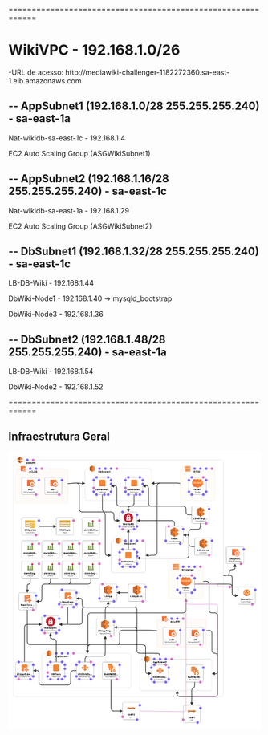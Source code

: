 ============================================================
# WikiVPC - 192.168.1.0/26
<p>-URL de acesso: http://mediawiki-challenger-1182272360.sa-east-1.elb.amazonaws.com</p>

## -- AppSubnet1 (192.168.1.0/28 255.255.255.240) - sa-east-1a

<p>Nat-wikidb-sa-east-1c - 192.168.1.4</p>
<p>EC2 Auto Scaling Group (ASGWikiSubnet1)</p>

## -- AppSubnet2 (192.168.1.16/28 255.255.255.240) - sa-east-1c

<p>Nat-wikidb-sa-east-1a - 192.168.1.29</p>
<p>EC2 Auto Scaling Group (ASGWikiSubnet2)</p>

## -- DbSubnet1 (192.168.1.32/28 255.255.255.240) - sa-east-1c

<p>LB-DB-Wiki - 192.168.1.44</p>
<p>DbWiki-Node1 - 192.168.1.40 -> mysqld_bootstrap</p>
<p>DbWiki-Node3 - 192.168.1.36</p>

## -- DbSubnet2 (192.168.1.48/28 255.255.255.240) - sa-east-1a

<p>LB-DB-Wiki - 192.168.1.54</p>
<p>DbWiki-Node2 - 192.168.1.52</p>

============================================================
## Infraestrutura Geral
![alt text](https://github.com/alexandre-ASouza/SRE-Challenger/blob/master/MediaWiki/Design-WikiVPC.png)
